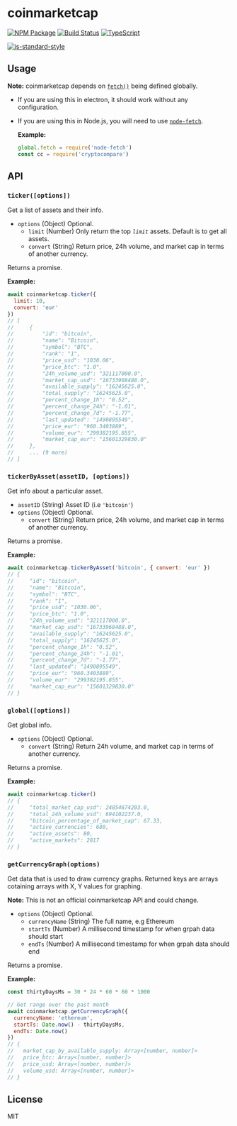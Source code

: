 # coinmarketcap

[![NPM Package](https://img.shields.io/npm/v/coinmarketcap.svg?style=flat-square)](https://www.npmjs.org/package/coinmarketcap)
[![Build Status](https://img.shields.io/travis/ExodusMovement/coinmarketcap.svg?branch=master&style=flat-square)](https://travis-ci.org/ExodusMovement/coinmarketcap)
[![TypeScript](https://badges.frapsoft.com/typescript/version/typescript-next.svg?v=101)](https://github.com/ellerbrock/typescript-badges/)


[![js-standard-style](https://cdn.rawgit.com/feross/standard/master/badge.svg)](https://github.com/feross/standard)

## Usage

**Note:** coinmarketcap depends on [`fetch()`](https://developer.mozilla.org/en-US/docs/Web/API/WindowOrWorkerGlobalScope/fetch) being defined globally.

- If you are using this in electron, it should work without any configuration.
- If you are using this in Node.js, you will need to use [`node-fetch`](https://www.npmjs.com/package/node-fetch).

  **Example:**
  ```js
  global.fetch = require('node-fetch')
  const cc = require('cryptocompare')
  ```

## API

### `ticker([options])`

Get a list of assets and their info.

- `options` (Object) Optional.
  - `limit` (Number) Only return the top _`limit`_ assets. Default is to get all assets.
  - `convert` (String) Return price, 24h volume, and market cap in terms of another currency.

Returns a promise.

**Example:**
```js
await coinmarketcap.ticker({
  limit: 10,
  convert: 'eur'
})
// [
//     {
//         "id": "bitcoin",
//         "name": "Bitcoin",
//         "symbol": "BTC",
//         "rank": "1",
//         "price_usd": "1030.06",
//         "price_btc": "1.0",
//         "24h_volume_usd": "321117000.0",
//         "market_cap_usd": "16733968488.0",
//         "available_supply": "16245625.0",
//         "total_supply": "16245625.0",
//         "percent_change_1h": "0.52",
//         "percent_change_24h": "-1.01",
//         "percent_change_7d": "-1.77",
//         "last_updated": "1490895549",
//         "price_eur": "960.3403889",
//         "volume_eur": "299382195.855",
//         "market_cap_eur": "15601329830.0"
//     },
//     ... (9 more)
// ]
```

### `tickerByAsset(assetID, [options])`

Get info about a particular asset.

- `assetID` (String) Asset ID (i.e `'bitcoin'`)
- `options` (Object) Optional.
  - `convert` (String) Return price, 24h volume, and market cap in terms of another currency.

Returns a promise.

**Example:**
```js
await coinmarketcap.tickerByAsset('bitcoin', { convert: 'eur' })
// {
//     "id": "bitcoin",
//     "name": "Bitcoin",
//     "symbol": "BTC",
//     "rank": "1",
//     "price_usd": "1030.06",
//     "price_btc": "1.0",
//     "24h_volume_usd": "321117000.0",
//     "market_cap_usd": "16733968488.0",
//     "available_supply": "16245625.0",
//     "total_supply": "16245625.0",
//     "percent_change_1h": "0.52",
//     "percent_change_24h": "-1.01",
//     "percent_change_7d": "-1.77",
//     "last_updated": "1490895549",
//     "price_eur": "960.3403889",
//     "volume_eur": "299382195.855",
//     "market_cap_eur": "15601329830.0"
// }
```

### `global([options])`

Get global info.

- `options` (Object) Optional.
  - `convert` (String) Return 24h volume, and market cap in terms of another currency.

Returns a promise.

**Example:**
```js
await coinmarketcap.ticker()
// {
//     "total_market_cap_usd": 24854674203.0,
//     "total_24h_volume_usd": 694102237.0,
//     "bitcoin_percentage_of_market_cap": 67.33,
//     "active_currencies": 680,
//     "active_assets": 80,
//     "active_markets": 2817
// }
```

### `getCurrencyGraph(options)`

Get data that is used to draw currency graphs. Returned keys are arrays
cotaining arrays with X, Y values for graphing.

**Note:** This is not an official coinmarketcap API and could change.

- `options` (Object) Optional.
  - `currencyName` (String) The full name, e.g Ethereum
  - `startTs` (Number) A millisecond timestamp for when grpah data should start
  - `endTs` (Number) A millisecond timestamp for when grpah data should end

Returns a promise.

**Example:**
```js
const thirtyDaysMs = 30 * 24 * 60 * 60 * 1000

// Get range over the past month
await coinmarketcap.getCurrencyGraph({
  currencyName: 'ethereum',
  startTs: Date.now() - thirtyDaysMs,
  endTs: Date.now()
})
// {
//   market_cap_by_available_supply: Array<[number, number]>
//   price_btc: Array<[number, number]>
//   price_usd: Array<[number, number]>
//   volume_usd: Array<[number, number]>
// }
```

## License

MIT
